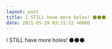```yaml
---
layout: post
title: I STILL have more holes! ⚫️⚫️⚫️
date: 2021-05-29 03:11:12 +0000
---
```


I STILL have more holes! ⚫️⚫️⚫️

